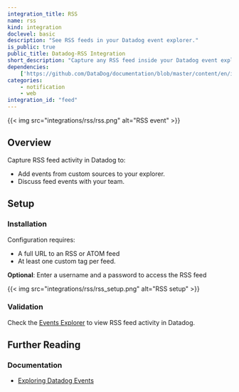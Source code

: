 ```yaml
---
integration_title: RSS
name: rss
kind: integration
doclevel: basic
description: "See RSS feeds in your Datadog event explorer."
is_public: true
public_title: Datadog-RSS Integration
short_description: "Capture any RSS feed inside your Datadog event explorer"
dependencies:
    ['https://github.com/DataDog/documentation/blob/master/content/en/integrations/rss.md']
categories:
    - notification
    - web
integration_id: "feed"
---
```


{{< img src="integrations/rss/rss.png" alt="RSS event" >}}

## Overview

Capture RSS feed activity in Datadog to:

- Add events from custom sources to your explorer.
- Discuss feed events with your team.

## Setup

### Installation

Configuration requires:

- A full URL to an RSS or ATOM feed
- At least one custom tag per feed.

**Optional**: Enter a username and a password to access the RSS feed

{{< img src="integrations/rss/rss_setup.png" alt="RSS setup" >}}

### Validation

Check the [Events Explorer][1] to view RSS feed activity in Datadog.

## Further Reading

### Documentation

- [Exploring Datadog Events][2]

[1]: https://app.datadoghq.com/event/explorer
[2]: https://docs.datadoghq.com/events/#exploring-datadog-events
